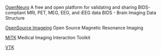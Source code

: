 [OpenNeuro](https://openneuro.org/) A free and open platform for validating and sharing BIDS-compliant MRI, PET, MEG, EEG, and iEEG data
BIDS - Brain Imaging Data Structure

[OpenSource Imageing](https://www.opensourceimaging.org/) Open Source Magnetic Resonance Imaging

[MITK](https://www.mitk.org/) Medical Imaging Interaction Toolkit

[VTK](https://vtk.org/)

